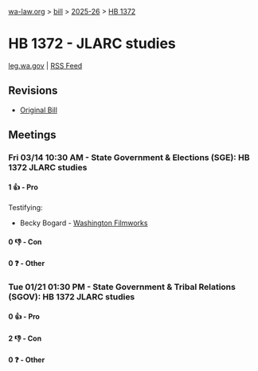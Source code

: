 [wa-law.org](/) > [bill](/bill/) > [2025-26](/bill/2025-26/) > [HB 1372](/bill/2025-26/hb/1372/)

# HB 1372 - JLARC studies
[leg.wa.gov](https://app.leg.wa.gov/billsummary?BillNumber=1372&Year=2025&Initiative=false) | [RSS Feed](./rss.xml)

## Revisions
* [Original Bill](1/)

## Meetings
### Fri 03/14 10:30 AM - State Government & Elections (SGE): HB 1372 JLARC studies
#### 1 👍 - Pro
Testifying:
* Becky Bogard - [Washington Filmworks](/org/washington_filmworks/)

#### 0 👎 - Con

#### 0 ❓ - Other

### Tue 01/21 01:30 PM - State Government & Tribal Relations (SGOV): HB 1372 JLARC studies
#### 0 👍 - Pro

#### 2 👎 - Con

#### 0 ❓ - Other
